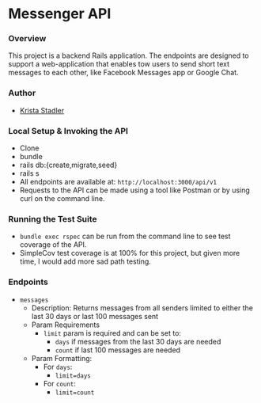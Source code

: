 # Messenger API

### Overview

This project is a backend Rails application. The endpoints are designed to support a web-application that enables tow users to send short text messages to each other, like Facebook Messages app or Google Chat.

### Author

- [Krista Stadler](https://github.com/kristastadler)

### Local Setup & Invoking the API

- Clone
- bundle
- rails db:{create,migrate,seed}
- rails s
- All endpoints are available at: `http://localhost:3000/api/v1`
- Requests to the API can be made using a tool like Postman or by using curl on the command line.

### Running the Test Suite

- `bundle exec rspec` can be run from the command line to see test coverage of the API.
- SimpleCov test coverage is at 100% for this project, but given more time, I would add more sad path testing.

### Endpoints
  - `messages`
    - Description: Returns messages from all senders limited to either the last 30 days or last 100 messages sent
    - Param Requirements
      - `limit` param is required and can be set to:
        - `days` if messages from the last 30 days are needed
        - `count` if last 100 messages are needed
    - Param Formatting:
      - For `days`:
        - ``limit=days``
      - For `count`:
        - ``limit=count`` 
